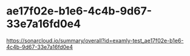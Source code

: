 # ae17f02e-b1e6-4c4b-9d67-33e7a16fd0e4
https://sonarcloud.io/summary/overall?id=examly-test_ae17f02e-b1e6-4c4b-9d67-33e7a16fd0e4
